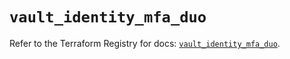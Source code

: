 # `vault_identity_mfa_duo`

Refer to the Terraform Registry for docs: [`vault_identity_mfa_duo`](https://registry.terraform.io/providers/hashicorp/vault/5.0.0/docs/resources/identity_mfa_duo).
